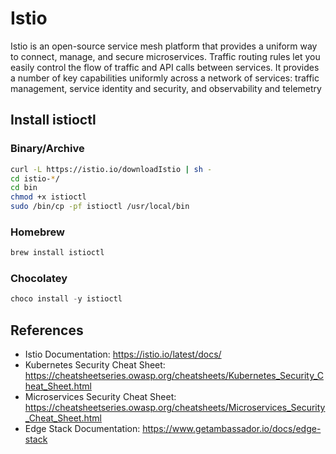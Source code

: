 # Istio

Istio is an open-source service mesh platform that provides a uniform way to connect, manage, and secure microservices.
Traffic routing rules let you easily control the flow of traffic and API calls between services.
It provides a number of key capabilities uniformly across a network of services: traffic management, service identity and security, and observability and telemetry

## Install istioctl

### Binary/Archive

```bash
curl -L https://istio.io/downloadIstio | sh -
cd istio-*/
cd bin
chmod +x istioctl
sudo /bin/cp -pf istioctl /usr/local/bin
```

### Homebrew

```sh
brew install istioctl
```

### Chocolatey

```ps1
choco install -y istioctl
```

## References

- Istio Documentation: <https://istio.io/latest/docs/>
- Kubernetes Security Cheat Sheet: <https://cheatsheetseries.owasp.org/cheatsheets/Kubernetes_Security_Cheat_Sheet.html>
- Microservices Security Cheat Sheet: <https://cheatsheetseries.owasp.org/cheatsheets/Microservices_Security_Cheat_Sheet.html>
- Edge Stack Documentation: <https://www.getambassador.io/docs/edge-stack>
